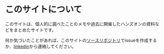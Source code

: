 # このサイトについて

このサイトは、個人的に調べたことのメモや過去に開催したハンズオンの資料などをまとめたサイトです。

何か気づいたことがあれば、このサイトの[ソースリポジトリ](https://github.com/uenohajime/uenohajime.github.io/issues)でissueを作成するか、[linkedin](https://www.linkedin.com/in/uenohajime/)から連絡してください。
